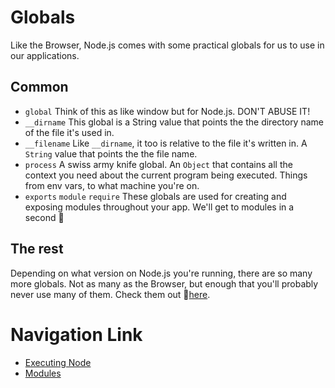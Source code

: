 # Globals
Like the Browser, Node.js comes with some practical globals for us to use in our applications.

## Common
- `global` Think of this as like window but for Node.js. DON'T ABUSE IT!
- `__dirname` This global is a String value that points the the directory name of the file it's used in.
- `__filename` Like `__dirname`, it too is relative to the file it's written in. A `String` value that points the the file name.
- `process` A swiss army knife global. An `Object` that contains all the context you need about the current program being executed. Things from env vars, to what machine you're on.
- `exports` `module` `require` These globals are used for creating and exposing modules throughout your app. We'll get to modules in a second 🌈

## The rest
Depending on what version on Node.js you're running, there are so many more globals. Not as many as the Browser, but enough that you'll probably never use many of them. Check them out 🔗[here](https://nodejs.org/api/globals.html).

# Navigation Link
- [Executing Node](./execution.md)
- [Modules](./modules.md)